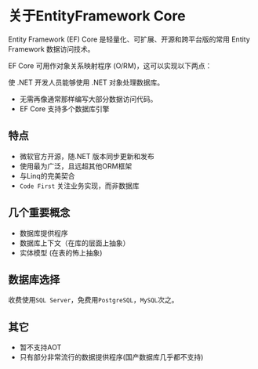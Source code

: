 # 关于EntityFramework Core

Entity Framework (EF) Core 是轻量化、可扩展、开源和跨平台版的常用 Entity Framework 数据访问技术。

EF Core 可用作对象关系映射程序 (O/RM)，这可以实现以下两点：

使 .NET 开发人员能够使用 .NET 对象处理数据库。

- 无需再像通常那样编写大部分数据访问代码。
- EF Core 支持多个数据库引擎

## 特点

- 微软官方开源，随.NET 版本同步更新和发布
- 使用最为广泛，且远超其他ORM框架
- 与Linq的完美契合
- `Code First` 关注业务实现，而非数据库

## 几个重要概念

- 数据库提供程序
- 数据库上下文（在库的层面上抽象）
- 实体模型 (在表的怖上抽象)

## 数据库选择

收费使用`SQL Server`，免费用`PostgreSQL`，`MySQL`次之。

## 其它

- 暂不支持AOT
- 只有部分非常流行的数据提供程序(国产数据库几乎都不支持)
